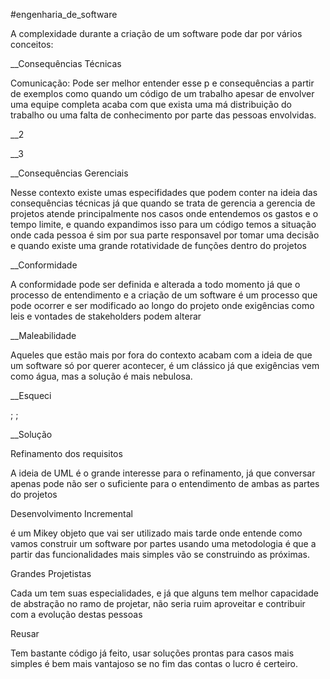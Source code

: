 #engenharia_de_software

A complexidade durante a criação de um software pode dar por vários conceitos:

__Consequências Técnicas

Comunicação: Pode ser melhor entender esse p e consequências a partir de exemplos como  quando um código de um trabalho apesar de envolver uma equipe completa acaba com que exista uma má distribuição do trabalho ou uma falta de conhecimento por parte das pessoas envolvidas.

__2

__3

__Consequências Gerenciais

Nesse contexto existe umas especifidades que podem conter na ideia das consequências  técnicas já que quando se trata de gerencia a gerencia de projetos atende principalmente nos casos onde entendemos os gastos e o tempo limite, e quando expandimos isso para um código temos a situação onde cada pessoa é sim por sua parte responsavel por tomar uma decisão e quando existe uma grande rotatividade de funções dentro do projetos

__Conformidade

A conformidade pode ser definida e alterada a todo momento já que o processo de entendimento e a criação de um software é um processo que pode ocorrer e ser modificado ao longo do projeto onde exigências como leis e vontades de stakeholders podem alterar

__Maleabilidade

Aqueles que estão mais por fora do contexto acabam com a ideia de que um software só por querer acontecer, é um clássico já que exigências vem como água, mas a solução é mais nebulosa.

__Esqueci

;
;

__Solução



Refinamento dos requisitos

A ideia de UML é o grande interesse para o refinamento, já que conversar apenas pode não ser o suficiente para o entendimento de ambas as partes do projetos

Desenvolvimento Incremental

é um Mikey objeto que vai ser utilizado mais tarde onde entende como vamos construir um software por partes usando uma metodologia é que a partir das funcionalidades mais simples vão se construindo as próximas.

Grandes Projetistas

Cada um tem suas especialidades, e já que alguns tem melhor capacidade de abstração no ramo de projetar, não seria ruim aproveitar e contribuir com a evolução destas pessoas

Reusar

Tem bastante código já feito, usar soluções prontas para casos mais simples é bem mais vantajoso se no fim das contas o lucro é certeiro.

